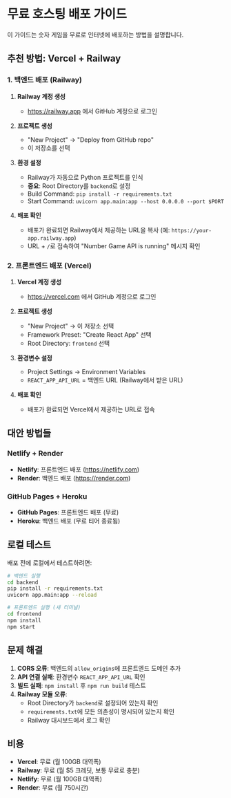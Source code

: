# 무료 호스팅 배포 가이드

이 가이드는 숫자 게임을 무료로 인터넷에 배포하는 방법을 설명합니다.

## 추천 방법: Vercel + Railway

### 1. 백엔드 배포 (Railway)

1. **Railway 계정 생성**
   - https://railway.app 에서 GitHub 계정으로 로그인

2. **프로젝트 생성**
   - "New Project" → "Deploy from GitHub repo"
   - 이 저장소를 선택

3. **환경 설정**
   - Railway가 자동으로 Python 프로젝트를 인식
   - **중요**: Root Directory를 `backend`로 설정
   - Build Command: `pip install -r requirements.txt`
   - Start Command: `uvicorn app.main:app --host 0.0.0.0 --port $PORT`

4. **배포 확인**
   - 배포가 완료되면 Railway에서 제공하는 URL을 복사 (예: `https://your-app.railway.app`)
   - URL + `/`로 접속하여 "Number Game API is running" 메시지 확인

### 2. 프론트엔드 배포 (Vercel)

1. **Vercel 계정 생성**
   - https://vercel.com 에서 GitHub 계정으로 로그인

2. **프로젝트 생성**
   - "New Project" → 이 저장소 선택
   - Framework Preset: "Create React App" 선택
   - Root Directory: `frontend` 선택

3. **환경변수 설정**
   - Project Settings → Environment Variables
   - `REACT_APP_API_URL` = 백엔드 URL (Railway에서 받은 URL)

4. **배포 확인**
   - 배포가 완료되면 Vercel에서 제공하는 URL로 접속

## 대안 방법들

### Netlify + Render
- **Netlify**: 프론트엔드 배포 (https://netlify.com)
- **Render**: 백엔드 배포 (https://render.com)

### GitHub Pages + Heroku
- **GitHub Pages**: 프론트엔드 배포 (무료)
- **Heroku**: 백엔드 배포 (무료 티어 종료됨)

## 로컬 테스트

배포 전에 로컬에서 테스트하려면:

```bash
# 백엔드 실행
cd backend
pip install -r requirements.txt
uvicorn app.main:app --reload

# 프론트엔드 실행 (새 터미널)
cd frontend
npm install
npm start
```

## 문제 해결

1. **CORS 오류**: 백엔드의 `allow_origins`에 프론트엔드 도메인 추가
2. **API 연결 실패**: 환경변수 `REACT_APP_API_URL` 확인
3. **빌드 실패**: `npm install` 후 `npm run build` 테스트
4. **Railway 모듈 오류**: 
   - Root Directory가 `backend`로 설정되어 있는지 확인
   - `requirements.txt`에 모든 의존성이 명시되어 있는지 확인
   - Railway 대시보드에서 로그 확인

## 비용

- **Vercel**: 무료 (월 100GB 대역폭)
- **Railway**: 무료 (월 $5 크레딧, 보통 무료로 충분)
- **Netlify**: 무료 (월 100GB 대역폭)
- **Render**: 무료 (월 750시간) 